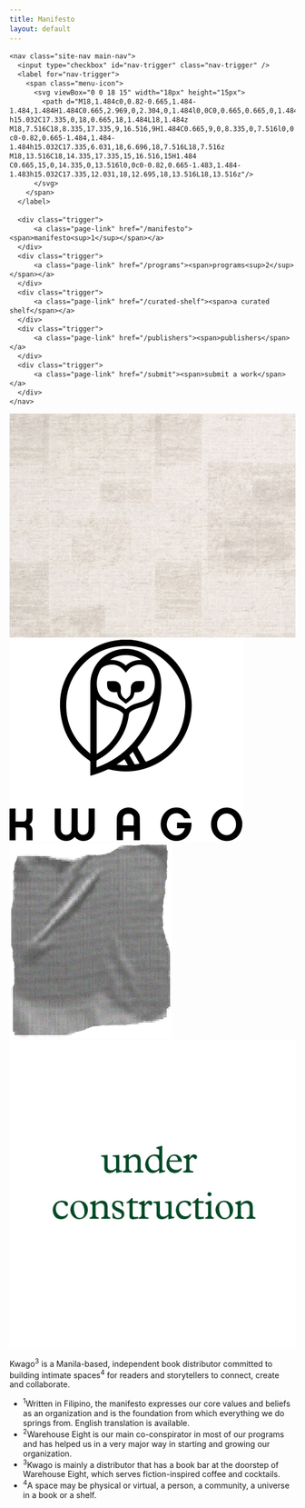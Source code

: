 ```yaml
---
title: Manifesto
layout: default
---
```


<div class="flex">
  <div id="nav-flex" class="flex-child">

    <nav class="site-nav main-nav">
      <input type="checkbox" id="nav-trigger" class="nav-trigger" />
      <label for="nav-trigger">
        <span class="menu-icon">
          <svg viewBox="0 0 18 15" width="18px" height="15px">
            <path d="M18,1.484c0,0.82-0.665,1.484-1.484,1.484H1.484C0.665,2.969,0,2.304,0,1.484l0,0C0,0.665,0.665,0,1.484,0 h15.032C17.335,0,18,0.665,18,1.484L18,1.484z M18,7.516C18,8.335,17.335,9,16.516,9H1.484C0.665,9,0,8.335,0,7.516l0,0 c0-0.82,0.665-1.484,1.484-1.484h15.032C17.335,6.031,18,6.696,18,7.516L18,7.516z M18,13.516C18,14.335,17.335,15,16.516,15H1.484 C0.665,15,0,14.335,0,13.516l0,0c0-0.82,0.665-1.483,1.484-1.483h15.032C17.335,12.031,18,12.695,18,13.516L18,13.516z"/>
          </svg>
        </span>
      </label>

      <div class="trigger">
          <a class="page-link" href="/manifesto"><span>manifesto<sup>1</sup></span></a>
      </div>
      <div class="trigger">
          <a class="page-link" href="/programs"><span>programs<sup>2</sup></span></a>
      </div>
      <div class="trigger">
          <a class="page-link" href="/curated-shelf"><span>a curated shelf</span></a>
      </div>
      <div class="trigger">
          <a class="page-link" href="/publishers"><span>publishers</span></a>
      </div>
      <div class="trigger">
          <a class="page-link" href="/submit"><span>submit a work</span></a>
      </div>
    </nav>
  </div>

  <div class="flex-child">
    <div class="board-section">
      <div class="bulletin-board">
        <img class="board-bg" src= "assets/background.jpg"/>
        <img class="kwago-logo" src= "assets/kwago-logo.svg" />
        <img class="tape" src= "assets/tape.png" />
        <img class="poster" src= "assets/posters/placeholder.jpg" />
      </div>
      <p>
        Kwago<sup>3</sup> is a Manila-based, independent book distributor committed to building intimate spaces<sup>4</sup> for readers and storytellers to connect, create and collaborate.
      </p>
    </div>
  </div>
</div>

<div class="foot-notes">
  <ul>
    <li>
      <sup>1</sup>Written in Filipino, the manifesto expresses our core values and beliefs as an organization and is the
      foundation from which everything we do springs from. English translation is available.
    </li>
    <li>
      <sup>2</sup>Warehouse Eight is our main co-conspirator in most of our programs and has helped us in a very major
      way in starting and growing our organization.
    </li>
    <li>
      <sup>3</sup>Kwago is mainly a distributor that has a book bar at the doorstep of Warehouse Eight, which serves
      fiction-inspired coffee and cocktails.
    </li>
    <li>
      <sup>4</sup>A space may be physical or virtual, a person, a community, a universe in a book or a shelf.
    </li>
  </ul>
</div>
